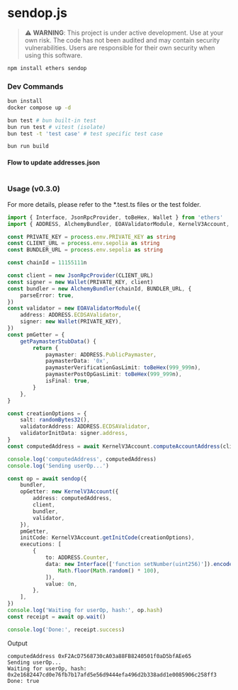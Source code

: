 # sendop.js

> ⚠️ **WARNING**: This project is under active development. Use at your own risk. The code has not been audited and may contain security vulnerabilities. Users are responsible for their own security when using this software.

```sh
npm install ethers sendop
```

### Dev Commands

```sh
bun install
docker compose up -d

bun test # bun built-in test
bun run test # vitest (isolate)
bun test -t 'test case' # test specific test case

bun run build
```

#### Flow to update addresses.json

```

```

### Usage (v0.3.0)

For more details, please refer to the *.test.ts files or the test folder.

```ts
import { Interface, JsonRpcProvider, toBeHex, Wallet } from 'ethers'
import { ADDRESS, AlchemyBundler, EOAValidatorModule, KernelV3Account, randomBytes32, sendop } from 'sendop'

const PRIVATE_KEY = process.env.PRIVATE_KEY as string
const CLIENT_URL = process.env.sepolia as string
const BUNDLER_URL = process.env.sepolia as string

const chainId = 11155111n

const client = new JsonRpcProvider(CLIENT_URL)
const signer = new Wallet(PRIVATE_KEY, client)
const bundler = new AlchemyBundler(chainId, BUNDLER_URL, {
	parseError: true,
})
const validator = new EOAValidatorModule({
	address: ADDRESS.ECDSAValidator,
	signer: new Wallet(PRIVATE_KEY),
})
const pmGetter = {
	getPaymasterStubData() {
		return {
			paymaster: ADDRESS.PublicPaymaster,
			paymasterData: '0x',
			paymasterVerificationGasLimit: toBeHex(999_999n),
			paymasterPostOpGasLimit: toBeHex(999_999n),
			isFinal: true,
		}
	},
}

const creationOptions = {
	salt: randomBytes32(),
	validatorAddress: ADDRESS.ECDSAValidator,
	validatorInitData: signer.address,
}
const computedAddress = await KernelV3Account.computeAccountAddress(client, creationOptions)

console.log('computedAddress', computedAddress)
console.log('Sending userOp...')

const op = await sendop({
	bundler,
	opGetter: new KernelV3Account({
		address: computedAddress,
		client,
		bundler,
		validator,
	}),
	pmGetter,
	initCode: KernelV3Account.getInitCode(creationOptions),
	executions: [
		{
			to: ADDRESS.Counter,
			data: new Interface(['function setNumber(uint256)']).encodeFunctionData('setNumber', [
				Math.floor(Math.random() * 100),
			]),
			value: 0n,
		},
	],
})
console.log('Waiting for userOp, hash:', op.hash)
const receipt = await op.wait()

console.log('Done:', receipt.success)
```

Output

```
computedAddress 0xF2AcD7568730cA03a88FB8240501f0aD5bfAEe65
Sending userOp...
Waiting for userOp, hash: 0x2e1682447cd0e76fb7b17afd5e56d9444efa496d2b338add1e0085906c258ff3
Done: true
```